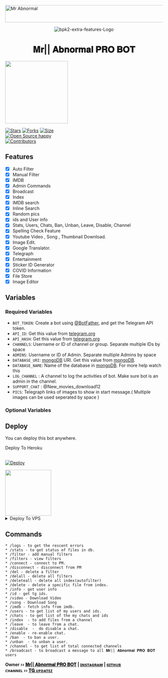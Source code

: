 <img src="https://readme-typing-svg.herokuapp.com?font=Kaushan+Script&size=40&duration=4000&color=FF9933&background=FFFFFF00&center=true&vCenter=true&width=650&height=55&lines=Hey!+It's+Mr+Abnormal+PRO+BOT+%F0%9F%91%8B%F0%9F%8F%BB;it's+one+of+the+Successful+running+Repo+%F0%9F%A7%91%F0%9F%8F%BB%E2%80%8D%F0%9F%92%BB;Give+me+some+idea+to+improve+%F0%9F%93%88;Please+Support+Subscribe+and+Follow+%E2%9A%99%EF%B8%8F;Thanks+for+your+visit+&#128578+..." alt="Mr Abnormal" width="650" height="55">

<p align="center">
  <img src="https://telegra.ph/file/6f4e405fa5955e3af8860.jpg" alt="bpk2-extra-features-Logo">
</p>
<h1 align="center">
  <b>𝐌𝐫|| 𝐀𝐛𝐧𝐨𝐫𝐦𝐚𝐥 𝐏𝐑𝐎 𝐁𝐎𝐓</b>
</h1>

<a href="https://youtube.com/channel/UCjXAdU8aMQLvHsRsO5tluAA">
  <img src="https://img.shields.io/badge/𝚂𝚄𝙱𝚂𝙲𝚁𝙸𝙱𝙴-black?logo=youtube" width="200">


[![Stars](https://img.shields.io/github/stars/beereshpkambali/bpk2-extra-features-?style=flat-square&color=orange)](https://github.com/beereshpkambali/bpk2-extra-features-/stargazers)
[![Forks](https://img.shields.io/github/forks/beereshpkambali/bpk2-extra-features-?style=flat-square&color=white)](https://github.com/beereshpkambali/bpk2-extra-features-/fork)
[![Size](https://img.shields.io/github/repo-size/beereshpkambali/bpk2-extra-features-?style=flat-square&color=deep-green)](https://github.com/beereshpkambali/bpk2-extra-features-)   
[![Open Source happy ](https://badges.frapsoft.com/os/v2/open-source.svg?v=103)](https://github.com/beereshpkambali/bpk2-extra-features-)   
[![Contributors](https://img.shields.io/github/contributors/beereshpkambali/bpk2-extra-features-?style=flat-square&color=green)](https://github.com/beereshpkambali/bpk2-extra-features-/graphs/contributors)
## Features

- [x] Auto Filter
- [x] Manual Filter
- [x] IMDB
- [x] Admin Commands
- [x] Broadcast
- [x] Index
- [x] IMDB search
- [x] Inline Search
- [x] Random pics
- [x] ids and User info 
- [x] Stats, Users, Chats, Ban, Unban, Leave, Disable, Channel
- [x] Spelling Check Feature
- [x] Youtube Video , Song , Thumbnail Download.
- [x] Image Edit.
- [x] Google Translator.
- [x] Telegraph
- [x] Entertainment
- [x] Sticker ID Generator
- [x] COVID Information
- [x] File Store
- [X] Image Editor

## Variables

### Required Variables
* `BOT_TOKEN`: Create a bot using [@BotFather](https://telegram.dog/BotFather), and get the Telegram API token.
* `API_ID`: Get this value from [telegram.org](https://my.telegram.org/apps)
* `API_HASH`: Get this value from [telegram.org](https://my.telegram.org/apps)
* `CHANNELS`: Username or ID of channel or group. Separate multiple IDs by space
* `ADMINS`: Username or ID of Admin. Separate multiple Admins by space
* `DATABASE_URI`: [mongoDB](https://www.mongodb.com) URI. Get this value from [mongoDB](https://www.mongodb.com).
* `DATABASE_NAME`: Name of the database in [mongoDB](https://www.mongodb.com). For more help watch this 
* `LOG_CHANNEL` : A channel to log the activities of bot. Make sure bot is an admin in the channel.
* `SUPPORT_CHAT` : @New_movies_download12
* `PICS`: Telegraph links of images to show in start message.( Multiple images can be used seperated by space )
### Optional Variables

## Deploy
You can deploy this bot anywhere.


<summary>Deploy To Heroku</summary>
<br>
<p>
<a href="https://heroku.com/deploy?template=https://github.com/bpk2-extra-features-">
  <img src="https://www.herokucdn.com/deploy/button.svg" alt="Deploy">
</a>
</p>

<a href="https://youtube.com/channel/UCjXAdU8aMQLvHsRsO5tluAA">
  <img src="https://img.shields.io/badge/How%20to-Deploy-red?logo=youtube" width="147">
</a><br>

<details><summary>Deploy To VPS</summary>
<p>
<pre>
git clone https://heroku.com/deploy?template=https://github.com/bpk2-extra-features-
# Install Packages
pip3 install -r requirements.txt
Edit info.py with variables as given below then run bot
python3 bot.py
</pre>
</p>
</details>


## Commands
```
* /logs - to get the rescent errors
* /stats - to get status of files in db.
* /filter - add manual filters
* /filters - view filters
* /connect - connect to PM.
* /disconnect - disconnect from PM
* /del - delete a filter
* /delall - delete all filters
* /deleteall - delete all index(autofilter)
* /delete - delete a specific file from index.
* /info - get user info
* /id - get tg ids.
* /video - Download Video
* /song - Download Song
* /imdb - fetch info from imdb.
* /users - to get list of my users and ids.
* /chats - to get list of the my chats and ids 
* /index  - to add files from a channel
* /leave  - to leave from a chat.
* /disable  -  do disable a chat.
* /enable - re-enable chat.
* /ban  - to ban a user.
* /unban  - to unban a user.
* /channel - to get list of total connected channels
* /broadcast - to broadcast a message to all 𝐌𝐫|| 𝐀𝐛𝐧𝐨𝐫𝐦𝐚𝐥 𝐏𝐑𝐎 𝐁𝐎𝐓 users
```

<b>Owner ›› [𝐌𝐫|| 𝐀𝐛𝐧𝐨𝐫𝐦𝐚𝐥 𝐏𝐑𝐎 𝐁𝐎𝐓](https://telegram.dog/I_am_Mr_Abnormal) | [ɪɴsᴛᴀɢʀᴀᴍ](https://www.instagram.com/ranibennur_fighting_sheep.xr/) | [ɢɪᴛʜᴜʙ](GitHub.com/beereshpkambali)</b>                                                                                                                                                                                    
<b>ᴄʜᴀɴɴᴇʟ ›› [𝐓𝐆 ᴜᴘᴅᴀᴛᴇᴢ](https://t.me/New_movies_download12)</b>
